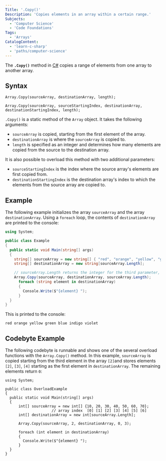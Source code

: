 ```yaml
---
Title: '.Copy()'
Description: 'Copies elements in an array within a certain range.'
Subjects:
  - 'Computer Science'
  - 'Code Foundations'
Tags:
  - 'Arrays'
CatalogContent:
  - 'learn-c-sharp'
  - 'paths/computer-science'
---
```


The **`.Copy()`** method in [C#](https://www.codecademy.com/resources/docs/c-sharp) copies a range of elements from one array to another array.

## Syntax

```pseudo
Array.Copy(sourceArray, destinationArray, length);

Array.Copy(sourceArray, sourceStartingIndex, destinationArray, destinationStartingIndex, length);
```

`.Copy()` is a static method of the `Array` object. It takes the following arguments:

- `sourceArray` is copied, starting from the first element of the array.
- `destinationArray` is where the `sourceArray` is copied to.
- `length` is specified as an integer and determines how many elements are copied from the source to the destination array.

It is also possible to overload this method with two additional parameters:

- `sourceStartingIndex` is the index where the source array's elements are first copied from.
- `destinationStartingIndex` is the destination array's index to which the elements from the source array are copied to.

## Example

The following example initializes the array `sourceArray` and the array `destinationArray`. Using a `foreach` loop, the contents of `destinationArray` are printed to the console:

```cs
using System;

public class Example
{
  public static void Main(string[] args)
  {
    string[] sourceArray = new string[] { "red", "orange", "yellow", "green", "blue", "indigo", "violet"};
    string[] destinationArray = new string[sourceArray.Length];

    // sourceArray.Length returns the integer for the third parameter, length.
    Array.Copy(sourceArray, destinationArray, sourceArray.Length);
      foreach (string element in destinationArray)
      {
        Console.Write($"{element} ");
      }
  }
}
```

This is printed to the console:

```shell
red orange yellow green blue indigo violet
```

## Codebyte Example

The following codebyte is runnable and shows one of the several overload functions with the `Array.Copy()` method. In this example, `sourceArray` is copied starting from the third element in the array `[2]`and stores elements `[2]`, `[3]`, `[4]` starting as the first element in `destinationArray`. The remaining elements return `0`:

```codebyte/csharp
using System;

public class OverloadExample
{
  public static void Main(string[] args)
  {
      int[] sourceArray = new int[] {10, 20, 30, 40, 50, 60, 70};
                     // array index  [0] [1] [2] [3] [4] [5] [6]
      int[] destinationArray = new int[sourceArray.Length];

      Array.Copy(sourceArray, 2, destinationArray, 0, 3);

      foreach (int element in destinationArray)
      {
        Console.Write($"{element} ");
      }
  }
}
```
